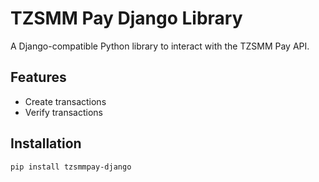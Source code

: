 # TZSMM Pay Django Library

A Django-compatible Python library to interact with the TZSMM Pay API.

## Features
- Create transactions
- Verify transactions

## Installation
```bash
pip install tzsmmpay-django

